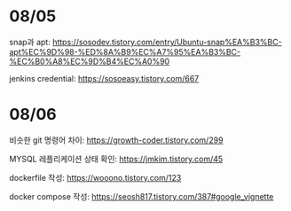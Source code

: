 # 08/05

snap과 apt: https://sosodev.tistory.com/entry/Ubuntu-snap%EA%B3%BC-apt%EC%9D%98-%ED%8A%B9%EC%A7%95%EA%B3%BC-%EC%B0%A8%EC%9D%B4%EC%A0%90

jenkins credential: https://sosoeasy.tistory.com/667

# 08/06

비슷한 git 명령어 차이: https://growth-coder.tistory.com/299

MYSQL 레플리케이션 상태 확인: https://jmkim.tistory.com/45

dockerfile 작성: https://wooono.tistory.com/123

docker compose 작성: https://seosh817.tistory.com/387#google_vignette
